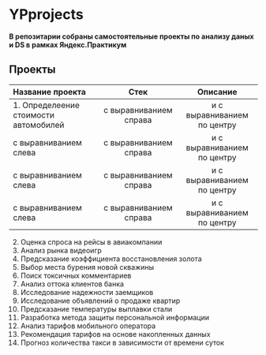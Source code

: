 # YPprojects
**В репозитарии собраны самостоятельные проекты по анализу даных и DS в рамках Яндекс.Практикум**
## Проекты
| Название проекта              | Стек           | Описание                     | 
| :-------------------- | :---------------------: |:---------------------------:| 
|1. Определеение стоимости автомобилей | с выравниванием справа | и с выравниванием по центру | 
| с выравниванием слева | с выравниванием справа | и с выравниванием по центру | 
| с выравниванием слева | с выравниванием справа | и с выравниванием по центру | 
| с выравниванием слева | с выравниванием справа | и с выравниванием по центру | 

2. Оценка спроса на рейсы в авиакомпании
3. Анализ рынка видеоигр
4. Предсказание коэффициента восстановления золота
5. Выбор места бурения новой скважины
6. Поиск токсичных комментариев
7. Анализ оттока клиентов банка
8. Исследование надежности заемщиков
9. Исследование объявлений о продаже квартир 
10. Предсказание температуры выплавки стали
11. Разработка метода защиты персональной информации
12. Анализ тарифов мобильного оператора
13. Рекомендация тарифов на основе накопленных данных
14. Прогноз количества такси в зависимости от времени суток

